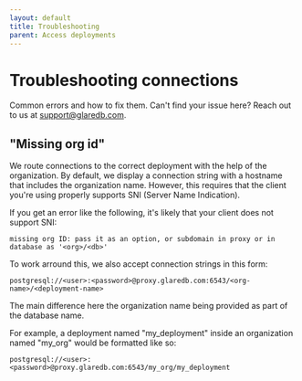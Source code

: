 ```yaml
---
layout: default
title: Troubleshooting
parent: Access deployments
---
```


# Troubleshooting connections

Common errors and how to fix them. Can't find your issue here? Reach out to us
at [support@glaredb.com].

## "Missing org id"

We route connections to the correct deployment with the help of the
organization. By default, we display a connection string with a hostname that
includes the organization name. However, this requires that the client you're
using properly supports SNI (Server Name Indication).

If you get an error like the following, it's likely that your client does not
support SNI:

```text
missing org ID: pass it as an option, or subdomain in proxy or in database as '<org>/<db>'
```

To work arround this, we also accept connection strings in this form:

```text
postgresql://<user>:<password>@proxy.glaredb.com:6543/<org-name>/<deployment-name>
```

The main difference here the organization name being provided as part of the
database name.

For example, a deployment named "my_deployment" inside an organization named
"my_org" would be formatted like so:

```text
postgresql://<user>:<password>@proxy.glaredb.com:6543/my_org/my_deployment
```

[support@glaredb.com]: mailto:support@glaredb.com
